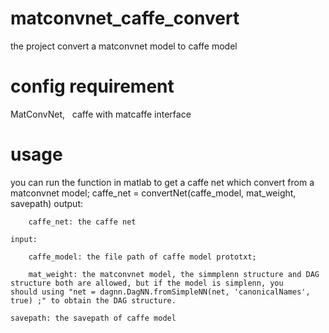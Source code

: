 # matconvnet_caffe_convert
the project convert a matconvnet model to caffe model

# config requirement
MatConvNet,    caffe with matcaffe interface

# usage
you can run the function in matlab to get a caffe net which convert from a matconvnet model;
          caffe_net = convertNet(caffe_model,  mat_weight,  savepath)
    output:
    
        caffe_net: the caffe net
        
    input:
    
        caffe_model: the file path of caffe model prototxt;
        
        mat_weight: the matconvnet model, the simmplenn structure and DAG structure both are allowed, but if the model is simplenn, you             should using "net = dagnn.DagNN.fromSimpleNN(net, 'canonicalNames', true) ;" to obtain the DAG structure.
        
    savepath: the savepath of caffe model
        
    
